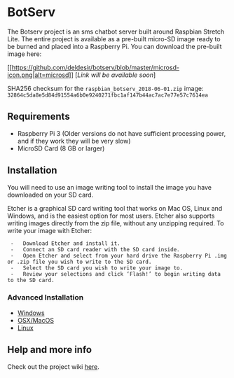 # BotServ

The Botserv project is an sms chatbot server built around Raspbian Stretch Lite.  The entire project is available as a pre-built micro-SD image ready to be burned and placed into a Raspberry Pi.  You can download the pre-built image here:

[[https://github.com/deldesir/botserv/blob/master/microsd-icon.png|alt=microsd]] [*Link will be available soon*]
 
SHA256 checksum for the `raspbian_botserv_2018-06-01.zip` image:
```32864c5da8e5d84d91554a6b0e9240271fbc1af147b44ac7ac7e77e57c7614ea```

## Requirements

* Raspberry Pi 3 (Older versions do not have sufficient processing power, and if they work they will be very slow)
* MicroSD Card (8 GB or larger)

## Installation

You will need to use an image writing tool to install the image you have downloaded on your SD card.

Etcher is a graphical SD card writing tool that works on Mac OS, Linux and Windows, and is the easiest option for most users. Etcher also supports writing images directly from the zip file, without any unzipping required. To write your image with Etcher:

     -   Download Etcher and install it.
     -   Connect an SD card reader with the SD card inside.
     -   Open Etcher and select from your hard drive the Raspberry Pi .img or .zip file you wish to write to the SD card.
     -   Select the SD card you wish to write your image to.
     -   Review your selections and click ‘Flash!’ to begin writing data to the SD card.

### Advanced Installation
- [Windows](https://www.raspberrypi.org/documentation/installation/installing-images/windows.md)
- [OSX/MacOS](https://www.raspberrypi.org/documentation/installation/installing-images/mac.md)
- [Linux](https://www.raspberrypi.org/documentation/installation/installing-images/linux.md)


## Help and more info
Check out the project wiki [here](https://github.com/deldesir/botserv/wiki).  
